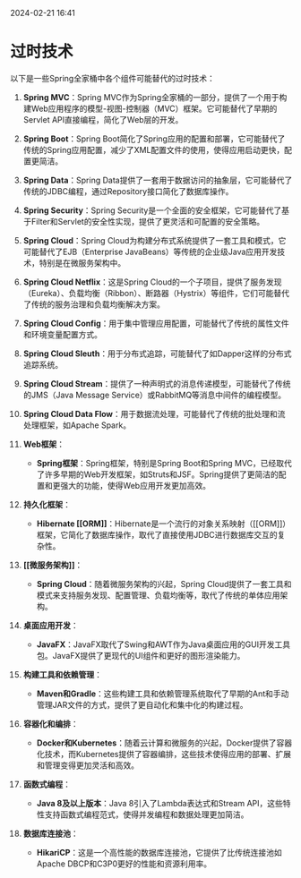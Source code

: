 2024-02-21 16:41

# 过时技术
以下是一些Spring全家桶中各个组件可能替代的过时技术：

1. **Spring MVC**：Spring MVC作为Spring全家桶的一部分，提供了一个用于构建Web应用程序的模型-视图-控制器（MVC）框架。它可能替代了早期的Servlet API直接编程，简化了Web层的开发。

2. **Spring Boot**：Spring Boot简化了Spring应用的配置和部署，它可能替代了传统的Spring应用配置，减少了XML配置文件的使用，使得应用启动更快，配置更简洁。

3. **Spring Data**：Spring Data提供了一套用于数据访问的抽象层，它可能替代了传统的JDBC编程，通过Repository接口简化了数据库操作。

4. **Spring Security**：Spring Security是一个全面的安全框架，它可能替代了基于Filter和Servlet的安全性实现，提供了更灵活和可配置的安全策略。

5. **Spring Cloud**：Spring Cloud为构建分布式系统提供了一套工具和模式，它可能替代了EJB（Enterprise JavaBeans）等传统的企业级Java应用开发技术，特别是在微服务架构中。

6. **Spring Cloud Netflix**：这是Spring Cloud的一个子项目，提供了服务发现（Eureka）、负载均衡（Ribbon）、断路器（Hystrix）等组件，它们可能替代了传统的服务治理和负载均衡解决方案。

7. **Spring Cloud Config**：用于集中管理应用配置，可能替代了传统的属性文件和环境变量配置方式。

8. **Spring Cloud Sleuth**：用于分布式追踪，可能替代了如Dapper这样的分布式追踪系统。

9. **Spring Cloud Stream**：提供了一种声明式的消息传递模型，可能替代了传统的JMS（Java Message Service）或RabbitMQ等消息中间件的编程模型。

10. **Spring Cloud Data Flow**：用于数据流处理，可能替代了传统的批处理和流处理框架，如Apache Spark。



3. **Web框架**：
   - **Spring框架**：Spring框架，特别是Spring Boot和Spring MVC，已经取代了许多早期的Web开发框架，如Struts和JSF。Spring提供了更简洁的配置和更强大的功能，使得Web应用开发更加高效。

4. **持久化框架**：
   - **Hibernate [[ORM]]**：Hibernate是一个流行的对象关系映射（[[ORM]]）框架，它简化了数据库操作，取代了直接使用JDBC进行数据库交互的复杂性。

5. **[[微服务架构]]**：
   - **Spring Cloud**：随着微服务架构的兴起，Spring Cloud提供了一套工具和模式来支持服务发现、配置管理、负载均衡等，取代了传统的单体应用架构。

6. **桌面应用开发**：
   - **JavaFX**：JavaFX取代了Swing和AWT作为Java桌面应用的GUI开发工具包。JavaFX提供了更现代的UI组件和更好的图形渲染能力。

7. **构建工具和依赖管理**：
   - **Maven和Gradle**：这些构建工具和依赖管理系统取代了早期的Ant和手动管理JAR文件的方式，提供了更自动化和集中化的构建过程。

8. **容器化和编排**：
   - **Docker和Kubernetes**：随着云计算和微服务的兴起，Docker提供了容器化技术，而Kubernetes提供了容器编排，这些技术使得应用的部署、扩展和管理变得更加灵活和高效。

9. **函数式编程**：
   - **Java 8及以上版本**：Java 8引入了Lambda表达式和Stream API，这些特性支持函数式编程范式，使得并发编程和数据处理更加简洁。

10. **数据库连接池**：
    - **HikariCP**：这是一个高性能的数据库连接池，它提供了比传统连接池如Apache DBCP和C3P0更好的性能和资源利用率。


